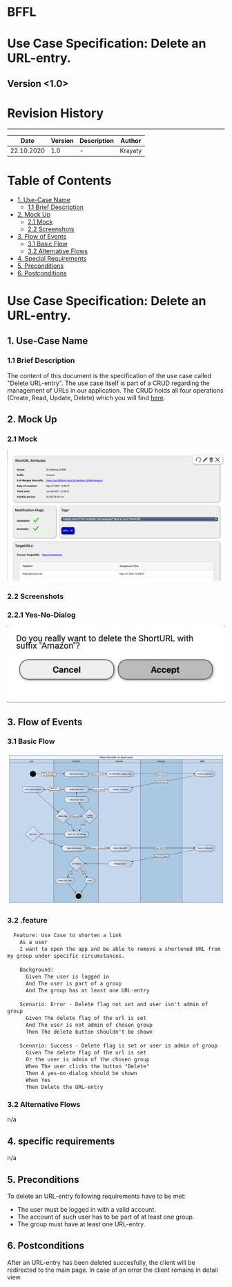 # BFFL
# Use Case Specification: Delete an URL-entry.

## Version <1.0>

# Revision History
-----

|    Date    | Version | Description | Author |
|------------|---------|-------------|--------|
| 22.10.2020 |   1.0   |  -  | Krayaty |

# Table of Contents

- [1. Use-Case Name](#1-Use-Case-Name)
  * [1.1 Brief Description](#11-Brief-Description)
- [2. Mock Up](#2-Mock-Up)
  * [2.1 Mock](#21-Mock)
  * [2.2 Screenshots](#22-Screenshots)
- [3. Flow of Events](#3-Flow-of-Events)
  * [3.1 Basic Flow](#31-Basic-Flow)
  * [3.2 Alternative Flows](#32-Alternative-Flows)
- [4. Special Requirements](#4-special-requirements)
- [5. Preconditions](#5-Preconditions)
- [6. Postconditions](#6-Postconditions)

# Use Case Specification: Delete an URL-entry.

## 1. Use-Case Name  
### 1.1 Brief Description
The content of this document is the specification of the use case called "Delete URL-entry".
The use case itself is part of a CRUD regarding the management of URLs in our application. The CRUD holds all four operations (Create, Read, Update, Delete) which you will find [here](CRUD.md).


## 2. Mock Up
### 2.1 Mock
![Mock of detail-view](Mock/mock_total.png)

### 2.2 Screenshots
### 2.2.1 Yes-No-Dialog
![Mock of Yes-No-Dialog](Mock/mock_yn-dialog.png)

## 3. Flow of Events
### 3.1 Basic Flow
![Basic Flow](./UC_Delete-URL_flow.png)

### 3.2 .feature
``` Cucumber
  Feature: Use Case to shorten a link
    As a user
    I want to open the app and be able to remove a shortened URL from my group under specific circumstances.

    Background:
      Given The user is logged in
      And The user is part of a group
      And The group has at least one URL-entry

    Scenario: Error - Delete flag not set and user isn't admin of group
      Given The delete flag of the url is set
      And The user is not admin of chosen group
      Then The delete button shouldn't be shown

    Scenario: Success - Delete flag is set or user is admin of group
      Given The delete flag of the url is set
      Or the user is admin of the chosen group
      When The user clicks the button "Delete"
      Then A yes-no-dialog should be shown
      When Yes
      Then Delete the URL-entry
```

### 3.2 Alternative Flows
n/a


## 4. specific requirements
n/a

## 5. Preconditions
To delete an URL-entry following requirements have to be met:
- The user must be logged in with a valid account.
- The account of such user has to be part of at least one group.
- The group must have at least one URL-entry.

## 6. Postconditions
After an URL-entry has been deleted succesfully, the client will be redirected to the main page.
In case of an error the client remains in detail view.
